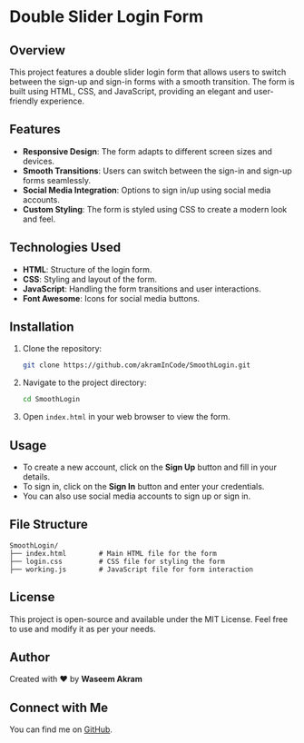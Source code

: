 
# Double Slider Login Form

## Overview
This project features a double slider login form that allows users to switch between the sign-up and sign-in forms with a smooth transition. The form is built using HTML, CSS, and JavaScript, providing an elegant and user-friendly experience.

## Features
- **Responsive Design**: The form adapts to different screen sizes and devices.
- **Smooth Transitions**: Users can switch between the sign-in and sign-up forms seamlessly.
- **Social Media Integration**: Options to sign in/up using social media accounts.
- **Custom Styling**: The form is styled using CSS to create a modern look and feel.

## Technologies Used
- **HTML**: Structure of the login form.
- **CSS**: Styling and layout of the form.
- **JavaScript**: Handling the form transitions and user interactions.
- **Font Awesome**: Icons for social media buttons.

## Installation
1. Clone the repository:
   ```bash
   git clone https://github.com/akramInCode/SmoothLogin.git
   ```
2. Navigate to the project directory:
   ```bash
   cd SmoothLogin
   ```
3. Open `index.html` in your web browser to view the form.

## Usage
- To create a new account, click on the **Sign Up** button and fill in your details.
- To sign in, click on the **Sign In** button and enter your credentials.
- You can also use social media accounts to sign up or sign in.

## File Structure
```
SmoothLogin/
├── index.html        # Main HTML file for the form
├── login.css         # CSS file for styling the form
├── working.js        # JavaScript file for form interaction
```

## License
This project is open-source and available under the MIT License. Feel free to use and modify it as per your needs.

## Author
Created with ❤️ by **Waseem Akram**

## Connect with Me
You can find me on [GitHub](https://github.com/akramInCode).

